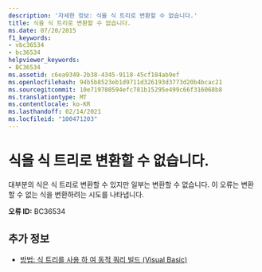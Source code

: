 ```yaml
---
description: '자세한 정보: 식을 식 트리로 변환할 수 없습니다.'
title: 식을 식 트리로 변환할 수 없습니다.
ms.date: 07/20/2015
f1_keywords:
- vbc36534
- bc36534
helpviewer_keywords:
- BC36534
ms.assetid: c6ea9349-2b38-4345-9118-45cf184ab9ef
ms.openlocfilehash: 94b5b8523eb1d9711d326193d3773d20b4bcac21
ms.sourcegitcommit: 10e719780594efc781b15295e499c66f316068b8
ms.translationtype: MT
ms.contentlocale: ko-KR
ms.lasthandoff: 02/14/2021
ms.locfileid: "100471203"
---
```

# <a name="expression-cannot-be-converted-into-an-expression-tree"></a>식을 식 트리로 변환할 수 없습니다.

대부분의 식은 식 트리로 변환할 수 있지만 일부는 변환할 수 없습니다. 이 오류는 변환할 수 없는 식을 변환하려는 시도를 나타냅니다.  
  
 **오류 ID:** BC36534  
  
## <a name="see-also"></a>추가 정보

- [방법: 식 트리를 사용 하 여 동적 쿼리 빌드 (Visual Basic)](../programming-guide/concepts/expression-trees/how-to-use-expression-trees-to-build-dynamic-queries.md)
